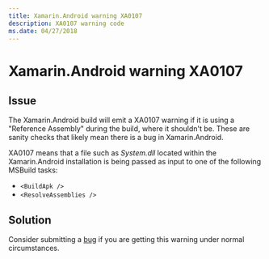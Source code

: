 ```yaml
---
title: Xamarin.Android warning XA0107
description: XA0107 warning code
ms.date: 04/27/2018
---
```

# Xamarin.Android warning XA0107

## Issue

The Xamarin.Android build will emit a XA0107 warning if it is using a
"Reference Assembly" during the build, where it shouldn't be. These are sanity
checks that likely mean there is a bug in Xamarin.Android.

XA0107 means that a file such as *System.dll* located within the
Xamarin.Android installation is being passed as input to one of the following
MSBuild tasks:

- `<BuildApk />`
- `<ResolveAssemblies />`

## Solution

Consider submitting a [bug][bug] if you are getting this warning under normal
circumstances.

[bug]: https://github.com/xamarin/xamarin-android/wiki/Submitting-Bugs,-Feature-Requests,-and-Pull-Requests
